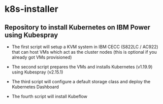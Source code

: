 # k8s-installer

## Repository to install Kubernetes on IBM Power using Kubespray

- The first script will setup a KVM system in IBM CECC (S822LC / AC922) that can host VMs which act as the cluster nodes (this is optional if you already got VMs provisioned)

- The second script prepares the VMs and installs Kubernetes (v1.19.9) using Kubespray (v2.15.1)

- The third script will configure a default storage class and deploy the Kubernetes Dashboard

- The fourth script will install Kubeflow
